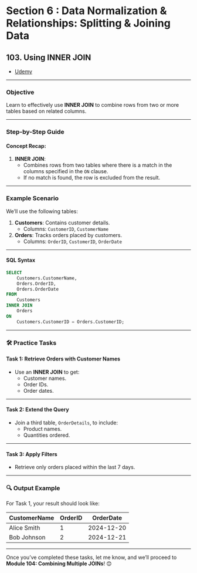 # Section 6 : Data Normalization & Relationships: Splitting & Joining Data

## **103. Using INNER JOIN**

- [Udemy](https://www.udemy.com/course/sql-the-complete-developers-guide-mysql-postgresql/learn/lecture/28877118#overview)

---

### **Objective**

Learn to effectively use **INNER JOIN** to combine rows from two or more tables based on related columns.

---

### **Step-by-Step Guide**

#### **Concept Recap**:

1. **INNER JOIN**:
   - Combines rows from two tables where there is a match in the columns specified in the `ON` clause.
   - If no match is found, the row is excluded from the result.

---

### **Example Scenario**

We’ll use the following tables:

1. **Customers**: Contains customer details.
   - Columns: `CustomerID`, `CustomerName`
2. **Orders**: Tracks orders placed by customers.
   - Columns: `OrderID`, `CustomerID`, `OrderDate`

---

#### **SQL Syntax**

```sql
SELECT
    Customers.CustomerName,
    Orders.OrderID,
    Orders.OrderDate
FROM
    Customers
INNER JOIN
    Orders
ON
    Customers.CustomerID = Orders.CustomerID;
```

---

### 🛠️ **Practice Tasks**

#### **Task 1: Retrieve Orders with Customer Names**

- Use an **INNER JOIN** to get:
  - Customer names.
  - Order IDs.
  - Order dates.

---

#### **Task 2: Extend the Query**

- Join a third table, `OrderDetails`, to include:
  - Product names.
  - Quantities ordered.

---

#### **Task 3: Apply Filters**

- Retrieve only orders placed within the last 7 days.

---

### 🔍 **Output Example**

For Task 1, your result should look like:

| CustomerName | OrderID | OrderDate  |
| ------------ | ------- | ---------- |
| Alice Smith  | 1       | 2024-12-20 |
| Bob Johnson  | 2       | 2024-12-21 |

---

Once you’ve completed these tasks, let me know, and we’ll proceed to **Module 104: Combining Multiple JOINs**! 😊
